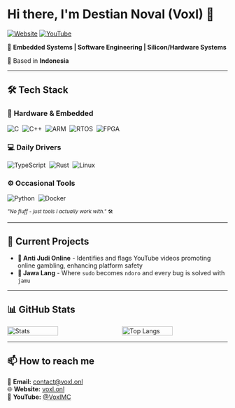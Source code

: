# Hi there, I'm **Destian Noval (Voxl)** 👋

[![Website](https://img.shields.io/badge/Personal_Website-%23000000.svg?style=for-the-badge&logo=react&logoColor=white)](https://voxl.onl)
[![YouTube](https://img.shields.io/badge/YouTube-%23FF0000.svg?style=for-the-badge&logo=YouTube&logoColor=white)](https://youtube.com/@VoxlMC)

🚀 **Embedded Systems | Software Engineering | Silicon/Hardware Systems**

📍 Based in **Indonesia**

---

## 🛠️ Tech Stack

### 🔩 **Hardware & Embedded**

<div style="display: flex; flex-wrap: wrap; gap: 8px;">
  <img src="https://img.shields.io/badge/C-00599C?style=for-the-badge&logo=c&logoColor=white" alt="C">
  <img src="https://img.shields.io/badge/C++-00599C?style=for-the-badge&logo=c%2B%2B&logoColor=white" alt="C++">
  <img src="https://img.shields.io/badge/ARM-0091BD?style=for-the-badge&logo=arm&logoColor=white" alt="ARM">
  <img src="https://img.shields.io/badge/RTOS-FFFFFF?style=for-the-badge&logo=freertos&logoColor=black" alt="RTOS">
  <img src="https://img.shields.io/badge/FPGA-FFFFFF?style=for-the-badge&logo=xilinx&logoColor=black" alt="FPGA">
</div>

### 💻 **Daily Drivers**

<div style="display: flex; flex-wrap: wrap; gap: 8px; margin-top: 10px;">
  <img src="https://img.shields.io/badge/TypeScript-3178C6?style=for-the-badge&logo=typescript&logoColor=white" alt="TypeScript">
  <img src="https://img.shields.io/badge/Rust-black?style=for-the-badge&logo=rust&logoColor=#DEA584" alt="Rust">
  <img src="https://img.shields.io/badge/Linux-FCC624?style=for-the-badge&logo=linux&logoColor=black" alt="Linux">
</div>

### ⚙️ **Occasional Tools**

<div style="display: flex; flex-wrap: wrap; gap: 8px; margin-top: 10px;">
  <img src="https://img.shields.io/badge/Python-3776AB?style=for-the-badge&logo=python&logoColor=white" alt="Python">
  <img src="https://img.shields.io/badge/Docker-2496ED?style=for-the-badge&logo=docker&logoColor=white" alt="Docker">
</div>

<sub>_"No fluff - just tools I actually work with."_ 🛠️</sub>

---

## 🚀 Current Projects

- **🔎 Anti Judi Online** - Identifies and flags YouTube videos promoting online gambling, enhancing platform safety
- **🌿 Jawa Lang** - Where `sudo` becomes `ndoro` and every bug is solved with `jamu`

---

## 📊 GitHub Stats

<div style="display: flex; justify-content: space-between; flex-wrap: wrap;"> 
    <img width="48%" src="https://github-readme-stats.vercel.app/api?username=VoxlD&show_icons=true&theme=nightowl&hide_border=true" alt="Stats" /> 
    <img width="48%" src="https://github-readme-stats.vercel.app/api/top-langs/?username=VoxlD&layout=compact&theme=nightowl&hide_border=true" alt="Top Langs" /> 
</div>

---

## 📫 How to reach me

📧 **Email:** [contact@voxl.onl](mailto:contact@voxl.onl)  
🌐 **Website:** [voxl.onl](https://voxl.onl)  
🎥 **YouTube:** [@VoxlMC](https://youtube.com/@VoxlMC)
